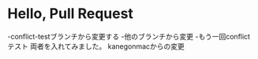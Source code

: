 # Hello, Pull Request
-conflict-testブランチから変更する
-他のブランチから変更
-もう一回conflictテスト
両者を入れてみました。
kanegonmacからの変更